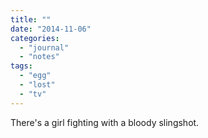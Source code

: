 ```yaml
---
title: ""
date: "2014-11-06"
categories: 
  - "journal"
  - "notes"
tags: 
  - "egg"
  - "lost"
  - "tv"
---
```


There's a girl fighting with a bloody slingshot.
